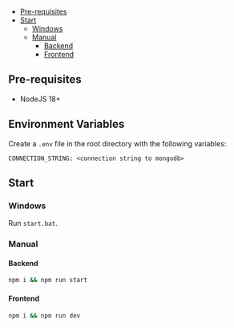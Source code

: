 - [Pre-requisites](#pre-requisites)
- [Start](#start)
  - [Windows](#windows)
  - [Manual](#manual)
    - [Backend](#backend)
    - [Frontend](#frontend)

## Pre-requisites

- NodeJS 18+

## Environment Variables

Create a `.env` file in the root directory with the following variables:

```env
CONNECTION_STRING: <connection string to mongodb>
```

## Start

### Windows

Run `start.bat`.

### Manual

#### Backend

```bash
npm i && npm run start
```

#### Frontend

```bash
npm i && npm run dev
```
